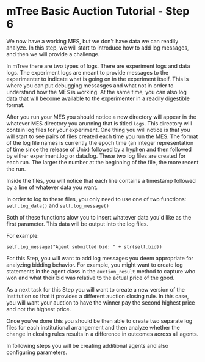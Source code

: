 # mTree Basic Auction Tutorial - Step 6

We now have a working MES, but we don't have data we can readily analyze. In this step, we will start to introduce how to add log messages, and then we will provide a challenge.

In mTree there are two types of logs. There are experiment logs and data logs. The experiment logs are meant to provide messages to the experimenter to indicate what is going on in the experiment itself. This is where you can put debugging messasges and what not in order to understand how the MES is working. At the same time, you can also log data that will become available to the experimenter in a readily digestible format.

After you run your MES you should notice a new directory will appear in the whatever MES directory you arunning that is titled `logs`. This directory will contain log files for your experiment. One thing you will notice is that you will start to see pairs of files created each time you run the MES. The format of the log file names is currently the epoch time (an integer representation of time since the release of Unix) followed by a hyphen and then followed by either experiment.log or data.log. These two log files are created for each run. The larger the number at the beginning of the file, the more recent the run.

Inside the files, you will notice that each line contains a timestamp followed by a line of whatever data you want. 

In order to log to these files, you only need to use one of two functions: `self.log_data()` and `self.log_message()`

Both of these functions alow you to insert whatever data you'd like as the first parameter. This data will be output into the log files.

For example: 

```
self.log_message("Agent submitted bid: " + str(self.bid))
```

For this Step, you will want to add log messages you deem appropriate for analyzing bidding behavior. For example, you might want to create log statements in the agent class in the `auction_result` method to capture who won and what their bid was relative to the actual price of the good.

As a next task for this Step you will want to create a new version of the Institution so that it provides a different auction closing rule. In this case, you will want your auction to have the winner pay the second highest price and not the highest price. 

Once you've done this you should be then able to create two separate log files for each institutional arrangement and then analyze whether the change in closing rules results in a difference in outcomes across all agents.

In following steps you will be creating additional agents and also configuring parameters.

